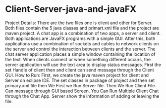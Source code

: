 # Client-Server-java-and-javaFX
Project Details: There are the two files one is client and other for Server. Both files contain the 5 java classes and primart.xml file and the project are maven project. A chat app is a combination of two apps, a server and client. Both applications are JavaFX programs with a simple GUI. After this, both applications use a combination of sockets and cables to network clients on the server and control the interaction between clients and the server. The chat server application places a simple window containing the location of the text. When clients connect or when something different occurs, the server application will use the text area to display status messages. First the set Handle of client then and client can send message through the Client GUI. How to Run: First, we create the java maven project for client and Server on eclipse IDE. The set classes in package of project and then set primary.xml file then We First we Run Server file. Then We Run Client File. Can message through GUI based Screen. You Can Run Multiple Client Chat through the Chat App. Server show the information of adding or leaving the file.
